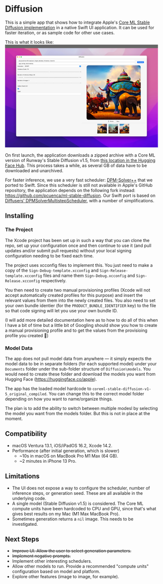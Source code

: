 #  Diffusion

This is a simple app that shows how to integrate Apple's [Core ML Stable Diffusion implementation](https://github.com/apple/ml-stable-diffusion) in a native Swift UI application. It can be used for faster iteration, or as sample code for other use cases.

This is what it looks like:
![App Screenshot](assets/screenshot.jpg)

On first launch, the application downloads a zipped archive with a Core ML version of Runway's Stable Diffusion v1.5, from [this location in the Hugging Face Hub](https://huggingface.co/pcuenq/coreml-stable-diffusion/tree/main). This process takes a while, as several GB of data have to be downloaded and unarchived.

For faster inference, we use a very fast scheduler: [DPM-Solver++](https://github.com/LuChengTHU/dpm-solver) that we ported to Swift. Since this scheduler is still not available in Apple's GitHub repository, the application depends on the following fork instead: https://github.com/pcuenca/ml-stable-diffusion. Our Swift port is based on [Diffusers' DPMSolverMultistepScheduler](https://github.com/huggingface/diffusers/blob/main/src/diffusers/schedulers/scheduling_dpmsolver_multistep.py), with a number of simplifications.

## Installing

### The Project

The Xcode project has been set up in such a way that you can clone the repo, set up your configuration once and then continue to use it (and pull updates and/or submit pull requests) without your local signing configuration needing to be fixed each time.

The project uses xcconfig files to implement this. You just need to make a copy of the `Sign-Debug-template.xcconfig` and `Sign-Release-template.xcconfig` files and name them `Sign-Debug.xcconfig` and `Sign-Release.xcconfig` respectively.

You then need to create two manual provisioning profiles (Xcode will not accept automatically created profiles for this purpose) and insert the relevant values from them into the newly created files. You also need to set your own bundle identier (for the `PRODUCT_BUNDLE_IDENTIFIER` key) to the file so that code signing will let you use your own bundle ID.

(I will add more detailed documentation here as to how to do all of this when I have a bit of time but a little bit of Googling should show you how to create a manual provisioning profile and to get the values from the provisioing profile you created 🙂)

### Model Data

The app does not pull model data from anywhere — it simply expects the model data to be in separate folders (for each supported model) under your `Documents` folder under the sub-folder structure of `Diffusion\models`. You would need to create these folder and download the models you want from Hugging Face (https://huggingface.co/apple).

The app has the loaded model hardcode to `coreml-stable-diffusion-v1-5_original_compiled`. You can change this to the correct model folder depending on how you want to name/organize things.

The plan is to add the ability to switch between multiple modesl by selecting the model you want from the models folder. But this is not in place at the moment.

## Compatibility

- macOS Ventura 13.1, iOS/iPadOS 16.2, Xcode 14.2.
- Performance (after initial generation, which is slower)
  * ~10s in macOS on MacBook Pro M1 Max (64 GB).
  * ~2 minutes in iPhone 13 Pro.

## Limitations

- The UI does not expose a way to configure the scheduler, number of inference steps, or generation seed. These are all available in the underlying code.
- A single model (Stable Diffusion v1.5) is considered. The Core ML compute units have been hardcoded to CPU and GPU, since that's what gives best results on my Mac (M1 Max MacBook Pro).
- Sometimes generation returns a `nil` image. This needs to be investigated.

## Next Steps

- ~~Improve UI. Allow the user to select generation parameters.~~
- ~~Implement negative prompts.~~
- Implement other interesting schedulers.
- Allow other models to run. Provide a recommended "compute units" configuration based on model and platform.
- Explore other features (image to image, for example).
